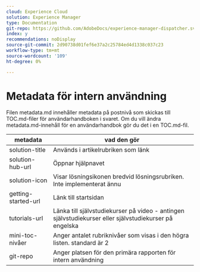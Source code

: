 ```yaml
---
cloud: Experience Cloud
solution: Experience Manager
type: Documentation
git-repo: https://github.com/AdobeDocs/experience-manager-dispatcher.sv-SE
index: y
recommendations: noDisplay
source-git-commit: 2d90738d01fef6e37a2c25784ed4d1338c037c23
workflow-type: tm+mt
source-wordcount: '109'
ht-degree: 0%

---
```



# Metadata för intern användning

Filen metadata.md innehåller metadata på postnivå som skickas till TOC.md-filer för användarhandboken i svaret. Om du vill ändra metadata.md-innehåll för en användarhandbok gör du det i en TOC.md-fil.

| metadata | vad den gör |
|--- |--- |
| solution-title | Används i artikelrubriken som länk |
| solution-hub-url | Öppnar hjälpnavet |
| solution-icon | Visar lösningsikonen bredvid lösningsrubriken. Inte implementerat ännu |
| getting-started-url | Länk till startsidan |
| tutorials-url | Länka till självstudiekurser på video - antingen självstudiekurser eller självstudiekurser på engelska |
| mini-toc-nivåer | Anger antalet rubriknivåer som visas i den högra listen. standard är 2 |
| git-repo | Anger platsen för den primära rapporten för intern användning |
